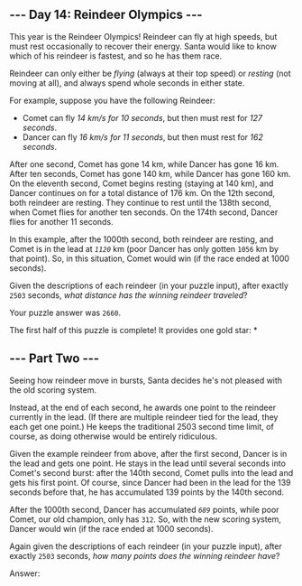 ## --- Day 14: Reindeer Olympics ---

This year is the Reindeer Olympics! Reindeer can fly at high speeds, but must rest occasionally to recover their energy. Santa would like to know which of his reindeer is fastest, and so he has them race.

Reindeer can only either be _flying_ (always at their top speed) or _resting_ (not moving at all), and always spend whole seconds in either state.

For example, suppose you have the following Reindeer:

- Comet can fly _14 km/s for 10 seconds_, but then must rest for _127 seconds_.
- Dancer can fly _16 km/s for 11 seconds_, but then must rest for _162 seconds_.

After one second, Comet has gone 14 km, while Dancer has gone 16 km. After ten seconds, Comet has gone 140 km, while Dancer has gone 160 km. On the eleventh second, Comet begins resting (staying at 140 km), and Dancer continues on for a total distance of 176 km. On the 12th second, both reindeer are resting. They continue to rest until the 138th second, when Comet flies for another ten seconds. On the 174th second, Dancer flies for another 11 seconds.

In this example, after the 1000th second, both reindeer are resting, and Comet is in the lead at _`1120`_ km (poor Dancer has only gotten `1056` km by that point). So, in this situation, Comet would win (if the race ended at 1000 seconds).

Given the descriptions of each reindeer (in your puzzle input), after exactly `2503` seconds, _what distance has the winning reindeer traveled_?

Your puzzle answer was `2660`.

The first half of this puzzle is complete! It provides one gold star: \*

## --- Part Two ---

Seeing how reindeer move in bursts, Santa decides he's not pleased with the old scoring system.

Instead, at the end of each second, he awards one point to the reindeer currently in the lead. (If there are multiple reindeer tied for the lead, they each get one point.) He keeps the traditional 2503 second time limit, of course, as doing otherwise would be entirely ridiculous.

Given the example reindeer from above, after the first second, Dancer is in the lead and gets one point. He stays in the lead until several seconds into Comet's second burst: after the 140th second, Comet pulls into the lead and gets his first point. Of course, since Dancer had been in the lead for the 139 seconds before that, he has accumulated 139 points by the 140th second.

After the 1000th second, Dancer has accumulated _`689`_ points, while poor Comet, our old champion, only has `312`. So, with the new scoring system, Dancer would win (if the race ended at 1000 seconds).

Again given the descriptions of each reindeer (in your puzzle input), after exactly `2503` seconds, _how many points does the winning reindeer have_?

Answer:
